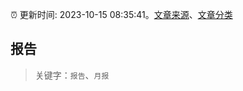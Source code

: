 :alarm_clock: 更新时间: 2023-10-15 08:35:41。[文章来源](/README.md)、[文章分类](/TAGS.md)

## 报告


> 关键字：`报告`、`月报`



